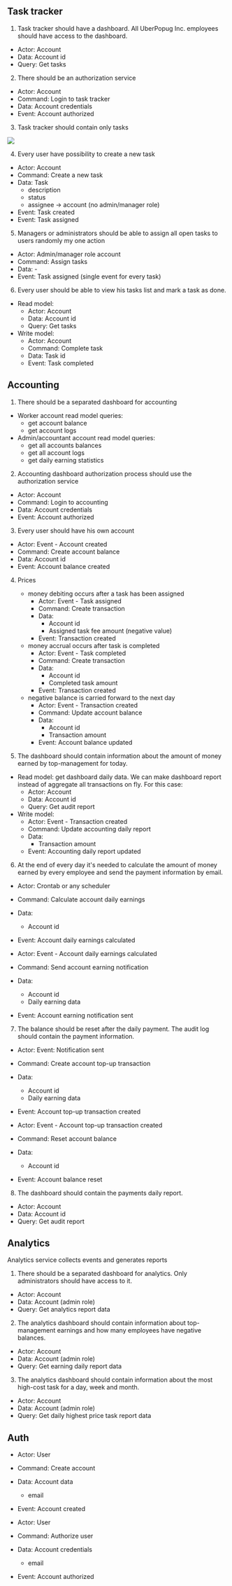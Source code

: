 ## Task tracker

1. Task tracker should have a dashboard. All UberPopug Inc. employees should have access to the dashboard.
* Actor: Account
* Data: Account id
* Query: Get tasks

2. There should be an authorization service
* Actor: Account
* Command: Login to task tracker
* Data: Account credentials
* Event: Account authorized

3. Task tracker should contain only tasks

 
 ![](static/okay.png)


4. Every user have possibility to create a new task
* Actor: Account
* Command: Create a new task
* Data: Task
  * description
  * status
  * assignee -> account (no admin/manager role)
* Event: Task created
* Event: Task assigned

5. Managers or administrators should be able to assign all open tasks to users randomly my one action
* Actor: Admin/manager role account
* Command: Assign tasks
* Data: -
* Event: Task assigned (single event for every task)

6. Every user should be able to view his tasks list and mark a task as done.
* Read model: 
  * Actor: Account
  * Data: Account id
  * Query: Get tasks
* Write model:
  * Actor: Account
  * Command: Complete task
  * Data: Task id
  * Event: Task completed

## Accounting
1. There should be a separated dashboard for accounting
* Worker account read model queries:
  * get account balance
  * get account logs
* Admin/accountant account read model queries:
  * get all accounts balances
  * get all account logs
  * get daily earning statistics

2. Accounting dashboard authorization process should use the authorization service
* Actor: Account
* Command: Login to accounting
* Data: Account credentials
* Event: Account authorized

3. Every user should have his own account
* Actor: Event - Account created
* Command: Create account balance
* Data: Account id
* Event: Account balance created

4. Prices
   * money debiting occurs after a task has been assigned
     * Actor: Event - Task assigned
     * Command: Create transaction
     * Data:
       * Account id
       * Assigned task fee amount (negative value)
     * Event: Transaction created
   * money accrual occurs after task is completed
     * Actor: Event - Task completed
     * Command: Create transaction
     * Data:
       * Account id
       * Completed task amount
     * Event: Transaction created
   * negative balance is carried forward to the next day
     * Actor: Event - Transaction created
     * Command: Update account balance
     * Data:
       * Account id
       * Transaction amount
     * Event: Account balance updated

5. The dashboard should contain information about the amount of money earned by top-management for today.
* Read model: get dashboard daily data. We can make dashboard report instead of aggregate all transactions on fly. For this case:
  * Actor: Account
  * Data: Account id
  * Query: Get audit report
* Write model:
  * Actor: Event - Transaction created
  * Command: Update accounting daily report
  * Data:
    * Transaction amount
  * Event: Accounting daily report updated

6. At the end of every day it's needed to calculate the amount of money earned by every employee and send the payment information by email.
* Actor: Crontab or any scheduler 
* Command: Calculate account daily earnings
* Data:
  * Account id
* Event: Account daily earnings calculated 

* Actor: Event - Account daily earnings calculated
* Command: Send account earning notification
* Data:
    * Account id
    * Daily earning data
* Event: Account earning notification sent

7. The balance should be reset after the daily payment. The audit log should contain the payment information.
* Actor: Event: Notification sent
* Command: Create account top-up transaction
* Data:
    * Account id
    * Daily earning data
* Event: Account top-up transaction created

* Actor: Event - Account top-up transaction created
* Command: Reset account balance
* Data:
   * Account id
* Event: Account balance reset

8. The dashboard should contain the payments daily report.
* Actor: Account
* Data: Account id
* Query: Get audit report


## Analytics

Analytics service collects events and generates reports

1. There should be a separated dashboard for analytics. Only administrators should have access to it.
* Actor: Account
* Data: Account (admin role)
* Query: Get analytics report data

2. The analytics dashboard should contain information about top-management earnings and how many employees have negative balances.
* Actor: Account
* Data: Account (admin role)
* Query: Get earning daily report data

3. The analytics dashboard should contain information about the most high-cost task for a day, week and month.
* Actor: Account
* Data: Account (admin role)
* Query: Get daily highest price task report data

## Auth
* Actor: User
* Command: Create account
* Data: Account data
  * email 
* Event: Account created

* Actor: User
* Command: Authorize user
* Data: Account credentials
  * email
* Event: Account authorized
